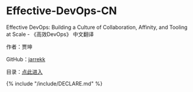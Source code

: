 # Effective-DevOps-CN

Effective DevOps: Building a Culture of Collaboration, Affinity, and Tooling at Scale - 《高效DevOps》 中文翻译

作者：贾坤

GitHub：[jarrekk](https://github.com/jarrekk)

目录：[点此进入](/SUMMARY.md)

{% include "/include/DECLARE.md" %}
